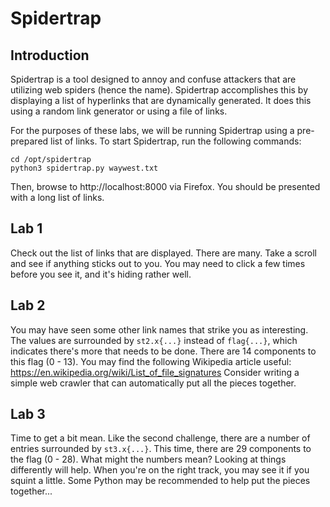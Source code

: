 Spidertrap
=====

Introduction
---------
Spidertrap is a tool designed to annoy and confuse attackers that are utilizing web spiders (hence the name). Spidertrap accomplishes this by displaying a list of hyperlinks that are dynamically generated. It does this using a random link generator or using a file of links.

For the purposes of these labs, we will be running Spidertrap using a pre-prepared list of links. To start Spidertrap, run the following commands:
```
cd /opt/spidertrap
python3 spidertrap.py waywest.txt
```

Then, browse to http://localhost:8000 via Firefox. You should be presented with a long list of links.

Lab 1
-----
Check out the list of links that are displayed. There are many.
Take a scroll and see if anything sticks out to you.
You may need to click a few times before you see it, and it's hiding rather well.

Lab 2
-----
You may have seen some other link names that strike you as interesting.
The values are surrounded by `st2.x{...}` instead of `flag{...}`, which indicates there's more that needs to be done. There are 14 components to this flag (0 - 13). You may find the following Wikipedia article useful:
https://en.wikipedia.org/wiki/List_of_file_signatures
Consider writing a simple web crawler that can automatically put all the pieces together.

Lab 3
-----
Time to get a bit mean. Like the second challenge, there are a number of entries
surrounded by `st3.x{...}`. This time, there are 29 components to the flag (0 - 28).
What might the numbers mean? Looking at things differently will help. When you're on
the right track, you may see it if you squint a little. Some Python may be recommended to
help put the pieces together...
